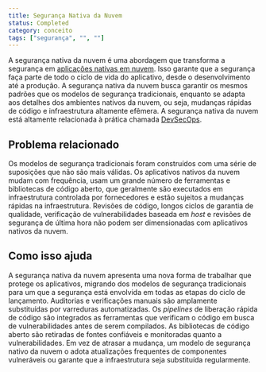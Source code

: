 ```yaml
---
title: Segurança Nativa da Nuvem
status: Completed
category: conceito
tags: ["segurança", "", ""]
---
```


A segurança nativa da nuvem é uma abordagem que transforma a segurança em [aplicações nativas em nuvem](/pt-br/cloud-native-apps/). Isso garante que a segurança faça parte de todo o ciclo de vida do aplicativo, desde o desenvolvimento até a produção. A segurança nativa da nuvem busca garantir os mesmos padrões que os modelos de segurança tradicionais, enquanto se adapta aos detalhes dos ambientes nativos da nuvem, ou seja, mudanças rápidas de código e infraestrutura altamente efêmera. A segurança nativa da nuvem está altamente relacionada à prática chamada [DevSecOps](/pt-br/devsecops/).

## Problema relacionado

Os modelos de segurança tradicionais foram construídos com uma série de suposições que não são mais válidas. Os aplicativos nativos da nuvem mudam com frequência, usam um grande número de ferramentas e bibliotecas de código aberto, que geralmente são executados em infraestrutura controlada por fornecedores e estão sujeitos a mudanças rápidas na infraestrutura. Revisões de código, longos ciclos de garantia de qualidade, verificação de vulnerabilidades baseada em *host* e revisões de segurança de última hora não podem ser dimensionadas com aplicativos nativos da nuvem.

## Como isso ajuda

A segurança nativa da nuvem apresenta uma nova forma de trabalhar que protege os aplicativos, migrando dos modelos de segurança tradicionais para um que a segurança está envolvida em todas as etapas do ciclo de lançamento. Auditorias e verificações manuais são amplamente substituídas por varreduras automatizadas. Os *pipelines* de liberação rápida de código são integrados as ferramentas que verificam o código em busca de vulnerabilidades antes de serem compilados. As bibliotecas de código aberto são retiradas de fontes confiáveis e monitoradas quanto a vulnerabilidades. Em vez de atrasar a mudança, um modelo de segurança nativo da nuvem o adota atualizações frequentes de componentes vulneráveis ou garante que a infraestrutura seja substituída regularmente.
